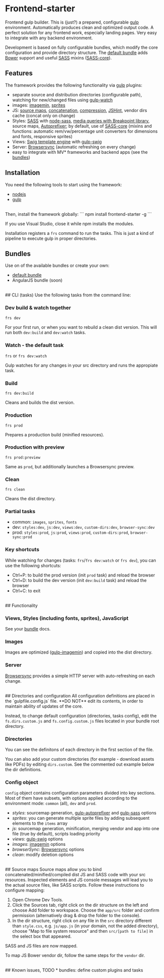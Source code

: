 # Frontend-starter

Frontend gulp builder. This is (just?) a prepared, configurable [gulp][gulp] environment. Automatically produces clean and optimized output code. A perfect solution for any frontend work, especially landing pages. Very easy to integrate with any backend environment.

Development is based on fully configurable bundles, which modify the core configuration and provide directory structure. The [default bundle][bundle-default] adds [Bower][bower] support and useful [SASS][sass] mixins ([SASS-core][sass-core]).


## Features
The framework provides the following functionality via [gulp][gulp] plugins:
* separate source and distribution directories (configurable path), watching for new/changed files using [gulp-watch]
* images: [imagemin][gulp-imagemin], [sprites][gulp-spritesmith]
* JS: [source maps][gulp-sourcemaps], [concatenation][gulp-concat], [compression][gulp-uglify], [JSHint][gulp-jshint], vendor dirs cache (concat only on change)
* Styles: [SASS][sass] with [node-sass], [media queries with Breakpoint library][sass-breakpoint], source maps, [Autoprefixer][gulp-autoprefixer]; by default, use of [SASS-core][sass-core] (mixins and functions: automatic rem/vw/percentage unit converters for dimensions and fonts, responsive sprites)
* Views: [Swig template engine][swig] with [gulp-swig]
* Server: [Browsersync][browsersync] (automatic refreshing on every change)
* easy to integrate with MV* frameworks and backend apps (see the [bundles](#bundles))


## Installation
You need the following tools to start using the framework:
* [nodejs]
* [gulp]

<br>
Then, install the framework globally:
```
npm install frontend-starter -g
```

If you use Visual Studio, close it while npm installs the modules.

Installation registers a `frs` command to run the tasks. This is just a kind of pipeline to execute gulp in proper directories.


<a name="bundles"></a>
## Bundles
Use on of the available bundles or create your own:

* [default bundle][bundle-default]
* AngularJS bundle (soon)


<br>
## CLI (tasks)
Use the following tasks from the command line:


### Dev build & watch together
`frs dev`

For your first run, or when you want to rebuild a clean dist version. This will run both `dev:build` and `dev:watch` tasks.



### Watch - the default task
`frs`
or
`frs dev:watch`

Gulp watches for any changes in your src directory and runs the appropiate task.



### Build
`frs dev:build`

Cleans and builds the dist version.



### Production
`frs prod`

Prepares a production build (minified resources).



### Production with preview
`frs prod:preview`

Same as `prod`, but additionally launches a Browsersync preview.



### Clean
`frs clean`

Cleans the dist directory.


### Partial tasks
* common: `images`, `sprites`, `fonts`
* dev: `styles:dev`, `js:dev`, `views:dev`, `custom-dirs:dev`, `browser-sync:dev`
* prod: `styles:prod`, `js:prod`, `views:prod`, `custom-dirs:prod`, `browser-sync:prod`


### Key shortcuts
While watching for changes (tasks: `frs`/`frs dev:watch` or `frs dev`), you can use the following shortcuts:
* Ctrl+P: to build the prod version (init `prod` task) and reload the browser
* Ctrl+D: to build the dev version (init `dev:build` task) and reload the browser
* Ctrl+C: to exit



<br>
## Functionality

### Views, Styles (including fonts, sprites), JavaScript

See your [bundle](#bundles) docs.


### Images
Images are optimized ([gulp-imagemin]) and copied into the dist directory.


### Server
[Browsersync][browsersync] provides a simple HTTP server with auto-refreshing on each change.





<br>
<a name="configuration"></a>
## Directories and configuration
All configuration definitions are placed in the `gulpfile.config.js` file. **DO NOT** edit its contents, in order to maintain ability of updates of the core.

Instead, to change default configuration (directories, tasks config), edit the `fs.dirs.custom.js` and `fs.config.custom.js` files located in your bundle root directory.


### Directories
You can see the definitons of each directory in the first section of the file.

You can also add your custom directories (for example - download assets like PDFs) by editing `dirs.custom`. See the commented out example below the dir definitions.

### Config object
`config` object contains configuration parameters divided into key sections. Most of them have subsets, with options applied according to the environment mode: `common` (all), `dev` and `prod`.

* *styles*: sourcemap generation, [gulp-autoprefixer] and [gulp-sass] options
* *sprites*: you can generate multiple sprite files by adding subsequent elements to the `items` array
* *js*: sourcemap generation, minification, merging vendor and app into one file (true by default), scripts loading priority
* *views*: [gulp-swig] options
* *images*: [imagemin][gulp-imagemin] options
* *browserSync*: [Browsersync][browsersync] options
* *clean*: modify deletion options




<br>
## Source maps
Source maps allow you to bind concatenated/minified/compiled dist JS and SASS code with your src resources. Inspected elements and JS console messages will lead you to the actual source files, like SASS scripts. Follow these instructions to configure mapping:

1. Open Chrome Dev Tools.
2. Click the Sources tab, right click on the dir structure on the left and choose Add folder to workspace. Choose the `app/src` folder and confirm permission (alternatively drag & drop the folder to the console).
3. In the dir structure, right click on any file in the `src` directory different than `style.css`, e.g. `js/app.js` (in your domain, not the added directory), choose "Map to file system resource" and then `src/[path to file]` in the select box that appeared.

SASS and JS files are now mapped.

To map JS Bower vendor dir, follow the same steps for the `vendor` dir.




<br>
## Known issues, TODO
* bundles: define custom plugins and tasks





[angularjs]: https://angularjs.org/
[browsersync]: https://www.browsersync.io/
[bower]: http://bower.io/
[bundle-default]: https://github.com/implico/fs-bundle-default
[chokidar]: https://github.com/paulmillr/chokidar
[gulp]: http://gulpjs.com/
[gulp-autoprefixer]: https://github.com/sindresorhus/gulp-autoprefixer
[gulp-concat]: https://github.com/contra/gulp-concat
[gulp-imagemin]: https://github.com/sindresorhus/gulp-imagemin
[gulp-jshint]: https://github.com/spalger/gulp-jshint
[gulp-sass]: https://github.com/dlmanning/gulp-sass
[gulp-sourcemaps]: https://github.com/floridoo/gulp-sourcemaps
[gulp-spritesmith]: https://github.com/twolfson/gulp.spritesmith
[gulp-swig]: https://github.com/colynb/gulp-swig
[gulp-uglify]: https://github.com/terinjokes/gulp-uglify
[gulp-watch]: https://github.com/floatdrop/gulp-watch
[main-bower-files]: https://github.com/ck86/main-bower-files
[minimatch]: https://github.com/isaacs/minimatch
[nodejs]: https://nodejs.org/
[node-sass]: https://github.com/sass/node-sass
[sass]: http://sass-lang.com/
[sass-breakpoint]: http://breakpoint-sass.com/
[sass-core]: https://github.com/implico/sass-core
[swig]: http://paularmstrong.github.io/swig/
